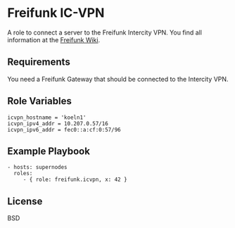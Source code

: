 Freifunk IC-VPN
===============

A role to connect a server to the Freifunk Intercity VPN.
You find all information at the [Freifunk Wiki](http://wiki.freifunk.net/IC-VPN).

Requirements
------------

You need a Freifunk Gateway that should be connected to the Intercity VPN.

Role Variables
--------------

    icvpn_hostname = 'koeln1'
    icvpn_ipv4_addr = 10.207.0.57/16
    icvpn_ipv6_addr = fec0::a:cf:0:57/96

Example Playbook
----------------

    - hosts: supernodes
      roles:
         - { role: freifunk.icvpn, x: 42 }

License
-------

BSD
